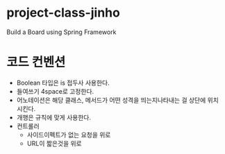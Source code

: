 # project-class-jinho
Build a Board using Spring Framework

# 코드 컨벤션

- Boolean 타입은 is 접두사 사용한다.
- 들여쓰기 4space로 고정한다.
- 어노테이션은 해당 클래스, 메서드가 어떤 성격을 띄는지나타내는 걸 상단에 위치 시킨다.
- 개행은 규칙에 맞게 사용한다.
- 컨트롤러
  - 사이드이펙트가 없는 요청을 위로
  - URL이 짧은것을 위로